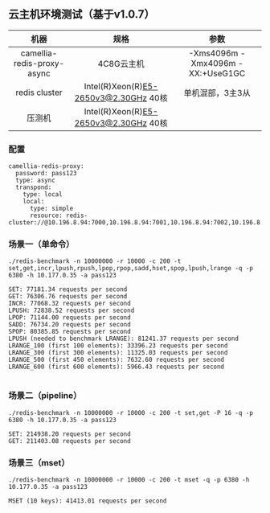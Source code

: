 
## 云主机环境测试（基于v1.0.7）

|机器|规格|参数
|:---:|:---:|:---:|
|camellia-redis-proxy-async|4C8G云主机 |-Xms4096m -Xmx4096m -XX:+UseG1GC|
|redis cluster|Intel(R)Xeon(R)E5-2650v3@2.30GHz 40核|单机混部，3主3从|
|压测机|Intel(R)Xeon(R)E5-2650v3@2.30GHz 40核||

### 配置  

```
camellia-redis-proxy:
  password: pass123
  type: async
  transpond:
    type: local
    local:
      type: simple
      resource: redis-cluster://@10.196.8.94:7000,10.196.8.94:7001,10.196.8.94:7002,10.196.8.94:7003,10.196.8.94:7004,10.196.8.94:7005

```      

### 场景一（单命令）
```
./redis-benchmark -n 10000000 -r 10000 -c 200 -t set,get,incr,lpush,rpush,lpop,rpop,sadd,hset,spop,lpush,lrange -q -p 6380 -h 10.177.0.35 -a pass123

SET: 77181.34 requests per second
GET: 76306.76 requests per second
INCR: 77068.32 requests per second
LPUSH: 72838.52 requests per second
LPOP: 71144.00 requests per second
SADD: 76734.20 requests per second
SPOP: 80385.85 requests per second
LPUSH (needed to benchmark LRANGE): 81241.37 requests per second
LRANGE_100 (first 100 elements): 33396.23 requests per second
LRANGE_300 (first 300 elements): 11325.03 requests per second
LRANGE_500 (first 450 elements): 7632.60 requests per second
LRANGE_600 (first 600 elements): 5966.43 requests per second


```

### 场景二（pipeline）
```
./redis-benchmark -n 10000000 -r 10000 -c 200 -t set,get -P 16 -q -p 6380 -h 10.177.0.35 -a pass123

SET: 214938.20 requests per second
GET: 211403.08 requests per second

```

### 场景三（mset）
```
./redis-benchmark -n 10000000 -r 10000 -c 200 -t mset -q -p 6380 -h 10.177.0.35 -a pass123

MSET (10 keys): 41413.01 requests per second

```